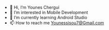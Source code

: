 - 👋 Hi, I’m Younes Chergui
- 👀 I’m interested in Mobile Development
- 🌱 I’m currently learning Android Studio
- 📫 How to reach me Younessisou7@Gmail.com


